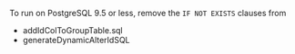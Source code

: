 To run on PostgreSQL 9.5 or less, remove the `IF NOT EXISTS` clauses from
  * addIdColToGroupTable.sql
  * generateDynamicAlterIdSQL
